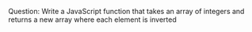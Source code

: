 Question:
Write a JavaScript function that takes
an array of integers and returns a new 
array where each element is inverted
